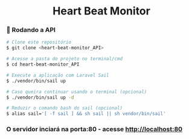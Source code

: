 <h1 align="center">Heart Beat Monitor</h1>

### 🎲 Rodando a API

```bash
# Clone este repositório
$ git clone <heart-beat-monitor_API>

# Acesse a pasta do projeto no terminal/cmd
$ cd heart-beat-monitor_API

# Execute a aplicação com Laravel Sail
$ ./vendor/bin/sail up

# Caso queira continuar usando o terminal (opcional)
$ ./vendor/bin/sail up -d

# Reduzir o comando bash do sail (opcional)
$ alias sail='[ -f sail ] && sh sail || sh vendor/bin/sail'

```


### O servidor inciará na porta:80 - acesse <http://localhost:80>